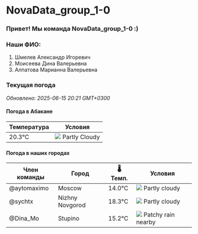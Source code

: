 # NovaData_group_1-0
### Привет! Мы команда NovaData_group_1-0 :)

### Наши ФИО:
1. Шмелев Александр Игоревич
2. Моисеева Дина Валерьевна
3. Алпатова Марианна Валерьевна

### Текущая погода
<!-- WEATHER:START -->
_Обновлено: 2025-06-15 20:21 GMT+0300_

#### Погода в Абакане

| Температура | Условия |
|-------------|----------|
| 20.3°C     | ![](https://cdn.weatherapi.com/weather/64x64/night/116.png) Partly Cloudy |

#### Погода в наших городах

| Член команды  | Город               | 🌡️ Темп.  | Условия          |
|---------------|---------------------|-----------|--------------------|
| @aytomaximo    | Moscow              |   14.0°C | ![](https://cdn.weatherapi.com/weather/64x64/day/116.png) Partly cloudy |
| @sychtx        | Nizhny Novgorod     |   18.3°C | ![](https://cdn.weatherapi.com/weather/64x64/day/116.png) Partly cloudy |
| @Dina_Mo       | Stupino             |   15.2°C | ![](https://cdn.weatherapi.com/weather/64x64/day/176.png) Patchy rain nearby |

<!-- WEATHER:END -->
